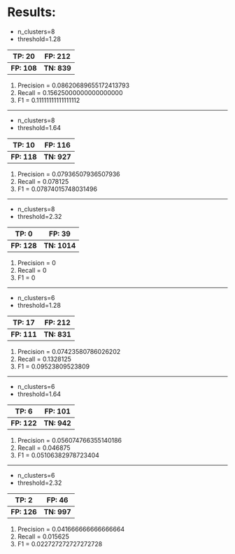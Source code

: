 # Results:

* n_clusters=8
* threshold=1.28

| TP: 20  | FP: 212 |
| --- | --- |
| **FP: 108** | **TN: 839** |

1. Precision = 0.08620689655172413793
2. Recall = 0.15625000000000000000
3. F1 = 0.11111111111111112

---

* n_clusters=8
* threshold=1.64

| TP: 10  | FP: 116 |
| --- | --- |
| **FP: 118** | **TN: 927** |

1. Precision = 0.07936507936507936
2. Recall = 0.078125
3. F1 = 0.07874015748031496

---

* n_clusters=8
* threshold=2.32

| TP: 0  | FP: 39 |
| --- | --- |
| **FP: 128** | **TN: 1014** |

1. Precision = 0
2. Recall = 0
3. F1 = 0

---

* n_clusters=6
* threshold=1.28

| TP: 17  | FP: 212 |
| --- | --- |
| **FP: 111** | **TN: 831** |

1. Precision = 0.07423580786026202
2. Recall = 0.1328125
3. F1 = 0.09523809523809

---

* n_clusters=6
* threshold=1.64

| TP: 6  | FP: 101 |
| --- | --- |
| **FP: 122** | **TN: 942** |

1. Precision = 0.056074766355140186
2. Recall = 0.046875
3. F1 = 0.05106382978723404

---

* n_clusters=6
* threshold=2.32

| TP: 2  | FP: 46 |
| --- | --- |
| **FP: 126** | **TN: 997** |

1. Precision = 0.041666666666666664
2. Recall = 0.015625
3. F1 = 0.022727272727272728